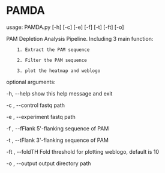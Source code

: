 # PAMDA

usage: PAMDA.py [-h] [-c] [-e] [-f] [-t] [-ft] [-o]

PAM Depletion Analysis Pipeline. Including 3 main function:

        1. Extract the PAM sequence
        
        2. Filter the PAM sequence
        
        3. plot the heatmap and weblogo
        

optional arguments:

  -h, --help            show this help message and exit
  
  -c , --control        fastq path
  
  -e , --experiment     fastq path
  
  -f , --fFlank         5'-flanking sequence of PAM
  
  -t , --tFlank         3'-flanking sequence of PAM
  
  -ft , --foldTH        Fold threshold for plotting weblogo, default is 10
  
  -o , --output         output directory path
